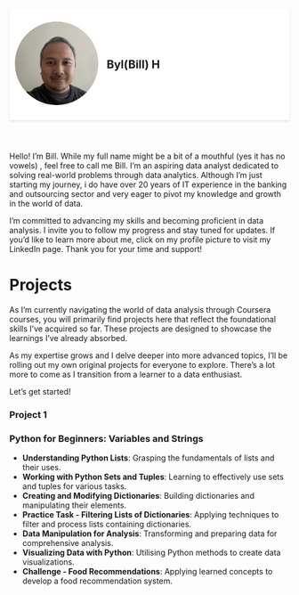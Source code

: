 <html lang="en">
<head>
  <meta charset="UTF-8">
  <meta name="viewport" content="width=device-width, initial-scale=1.0">
  <title>My GitHub Pages Site</title>
  <link rel="stylesheet" href="styles.css"> <!-- If using an external stylesheet -->
  <style>
    /* Inline styles if not using an external stylesheet */
    header {
      position: -webkit-sticky; /* For Safari */
      position: sticky;
      top: 0;
      z-index: 1000;
      background-color: #fff; /* Ensure background is solid */
      padding: 10px;
      box-shadow: 0 2px 4px rgba(0,0,0,0.1); /* Optional shadow for visibility */
    }
    p {
      display: flex;
      align-items: center;
    }
    img {
      border-radius: 50%;
      width: 150px;
      height: 150px;
      object-fit: cover;
      margin-right: 15px;
    }
    span {
      font-size: 20px;
      font-weight: bold;
    }
  </style>
</head>
<body>
  <header>
    <p>
      <a href="https://www.linkedin.com/in/byl-bill-h-029876323/" target="_blank" rel="noopener noreferrer">
        <img src="https://github.com/BylHitchen/Portfolio/blob/main/IMG_5781.jpg?raw=true" alt="Your Name">
      </a>
      <span>Byl(Bill) H</span>
    </p>
  </header>
  <main>
    <!-- Main content of your page -->
  </main>
</body>
</html>

Hello! I’m Bill. While my full name might be a bit of a mouthful (yes it has no vowels) , feel free to call me Bill. I’m an aspiring data analyst dedicated to solving real-world problems through data analytics. Although I’m just starting my journey, i do have over 20 years of IT experience in the banking and outsourcing sector and very eager to pivot my knowledge and growth in the world of data.

I’m committed to advancing my skills and becoming proficient in data analysis. I invite you to follow my progress and stay tuned for updates. If you’d like to learn more about me, click on my profile picture to visit my LinkedIn page. Thank you for your time and support!

# Projects
As I’m currently navigating the world of data analysis through Coursera courses, you will primarily find projects here that reflect the foundational skills I’ve acquired so far. These projects are designed to showcase the learnings I’ve already absorbed.

As my expertise grows and I delve deeper into more advanced topics, I’ll be rolling out my own original projects for everyone to explore. There’s a lot more to come as I transition from a learner to a data enthusiast.

Let’s get started!


### Project 1 
### Python for Beginners: Variables and Strings

- **Understanding Python Lists**: Grasping the fundamentals of lists and their uses.
- **Working with Python Sets and Tuples**: Learning to effectively use sets and tuples for various tasks.
- **Creating and Modifying Dictionaries**: Building dictionaries and manipulating their elements.
- **Practice Task - Filtering Lists of Dictionaries**: Applying techniques to filter and process lists containing dictionaries.
- **Data Manipulation for Analysis**: Transforming and preparing data for comprehensive analysis.
- **Visualizing Data with Python**: Utilising Python methods to create data visualizations.
- **Challenge - Food Recommendations**: Applying learned concepts to develop a food recommendation system.





